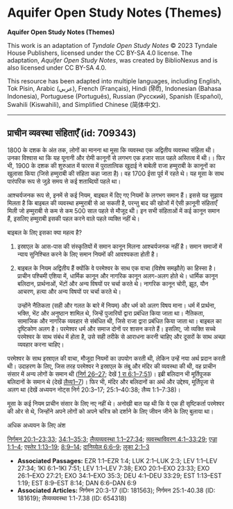 # Aquifer Open Study Notes (Themes)

**Aquifer Open Study Notes (Themes)**

This work is an adaptation of *Tyndale Open Study Notes* © 2023 Tyndale House Publishers, licensed under the CC BY\-SA 4\.0 license. The adaptation, *Aquifer Open Study Notes*, was created by BiblioNexus and is also licensed under CC BY\-SA 4\.0\.

This resource has been adapted into multiple languages, including English, Tok Pisin, Arabic (عربي), French (Français), Hindi (हिंदी), Indonesian (Bahasa Indonesia), Portuguese (Português), Russian (Русский), Spanish (Español), Swahili (Kiswahili), and Simplified Chinese (简体中文).



--------------------------------

## प्राचीन व्यवस्था संहिताएँ (id: 709343)

1800 के दशक के अंत तक, लोगों का मानना था मूसा कि व्यवस्था एक अद्वितीय व्यवस्था संहिता थी। उनका विश्वास था कि यह यूनानी और रोमी कानूनों से लगभग एक हजार साल पहले अस्तित्व में थी।। फिर भी, 1900 के दशक की शुरुआत में फारस में पुरातात्विक खुदाई ने बाबेली राजा हम्मुराबी के कानूनों का खुलासा किया (जिसे हम्मुराबी की संहिता कहा जाता है)। वह 1700 ईसा पूर्व में रहते थे। यह मूसा के साथ पारंपरिक रूप से जुड़े समय से कई शताब्दियों पहले था।

आश्चर्यजनक रूप से, इनमें से कई नियम, बाइबल में दिए गए नियमों के लगभग समान हैं। इससे यह सुझाव मिलता है कि बाइबल की व्यवस्था हम्मुराबी से आ सकती है, परन्तु बाद की खोजों में ऐसी क़ानूनी संहिताएँ मिली जो हम्मुराबी से कम से कम 500 साल पहले से मौजूद थी। इन सभी संहिताओं में कई कानून समान हैं, इसलिए हम्मुराबी इसकी पहल करने वाले पहले व्यक्ति नहीं थे।

बाइबल के लिए इसका क्या महत्व है?

1. इस्राएल के आस\-पास की संस्कृतियों में समान कानून मिलना आश्चर्यजनक नहीं है। समान समाजों में न्याय सुनिश्चित करने के लिए समान नियमों की आवश्यकता होती है।
2. बाइबल के नियम अद्वितीय हैं क्योंकि वे परमेश्वर के साथ एक वाचा (विशेष समझौते) का हिस्सा है। प्राचीन पश्चिमी एशिया में, धार्मिक कानून और नागरिक कानून अलग\-अलग होते थे। धार्मिक कानून बलिदान, प्रार्थनाओं, भेंटों और अन्य विषयों पर चर्चा करते थे। नागरिक कानून चोरी, झूठ, यौन आचरण, हत्या और अन्य विषयों पर चर्चा करते थे।

    उन्होंने नैतिकता (सही और गलत के बारे में नियम) और धर्म को अलग विषय माना। धर्म में प्रार्थना, भक्ति, भेंट और अनुष्ठान शामिल थे, जिन्हें पुजारियों द्वारा प्रबंधित किया जाता था। नैतिकता, सामाजिक और नागरिक व्यवहार से संबंधित थी, जिसे राजा द्वारा प्रबंधित किया जाता था। बाइबल का दृष्टिकोण अलग है। परमेश्वर धर्म और समाज दोनों पर शासन करते हैं। इसलिए, जो व्यक्ति सच्चे परमेश्वर के साथ संबंध में होता है, उसे सही तरीके से आराधना करनी चाहिए और दूसरों के साथ अच्छा व्यवहार करना चाहिए।

परमेश्वर के साथ इस्राएल की वाचा, मौजूदा नियमों का उपयोग करती थी, लेकिन उन्हें नया अर्थ प्रदान करती थी। उदाहरण के लिए, जिस तरह परमेश्वर ने इस्राएल के तंबू और मंदिर की व्यवस्था की थी, वह प्राचीन संसार में अन्य लोगों के समान थी ([निर्ग 26–27](https://ref.ly/Exod26:1-Exod27:21); देखें [1 रा 6:1–7:51](https://ref.ly/1Kgs6:1-1Kgs7:51))। इब्री बलिदान भी मूर्तिपूजक बलिदानों के समान थे (देखें [लैव्य1–7](https://ref.ly/Lev1:1-Lev7:38))। फिर भी, मंदिर और बलिदानों का अर्थ और उद्देश्य, मूर्तिपूजा से अलग था (देखें अध्ययन नोट्स निर्ग 20:3–17; 25:1–40:38; लैव्य 1:1–7:38)।

मूसा के कई नियम प्राचीन संसार के लिए नए नहीं थे। अनोखी बात यह थी कि ये एक ही सृष्टिकर्ता परमेश्वर की ओर से थे, जिन्होंने अपने लोगों को अपने चरित्र को दर्शाने के लिए जीवन जीने के लिए बुलाया था।

अधिक अध्ययन के लिए अंश 

[निर्गमन 20:1–23:33](https://ref.ly/Exod20:1-Exod23:33); [34:1–35:3](https://ref.ly/Exod34:1-Exod35:3); [लैव्यव्यवस्था 1:1–27:34](https://ref.ly/Lev1:1-Lev27:34); [व्यवस्थाविवरण 4:1–33:29](https://ref.ly/Deut4:1-Deut33:29); [एज्रा 1:1–4](https://ref.ly/Ezra1:1-Ezra1:4); [एस्तेर 1:13–19](https://ref.ly/Esth1:13-Esth1:19); [8:9–14](https://ref.ly/Esth8:9-Esth8:14); [दानिय्येल 6:6–9](https://ref.ly/Dan6:6-Dan6:9); [लूका 2:1–3](https://ref.ly/Luke2:1-Luke2:3)

* **Associated Passages:** EZR 1:1–EZR 1:4; LUK 2:1–LUK 2:3; LEV 1:1–LEV 27:34; 1KI 6:1–1KI 7:51; LEV 1:1–LEV 7:38; EXO 20:1–EXO 23:33; EXO 26:1–EXO 27:21; EXO 34:1–EXO 35:3; DEU 4:1–DEU 33:29; EST 1:13–EST 1:19; EST 8:9–EST 8:14; DAN 6:6–DAN 6:9
* **Associated Articles:** निर्गमन 20:3-17 (ID: 181563); निर्गमन 25:1-40.38 (ID: 181619); लैव्यव्यवस्था 1:1-7.38 (ID: 654318)

